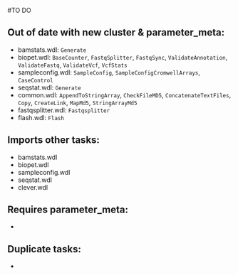 #TO DO
## Out of date with new cluster & parameter_meta:
* bamstats.wdl: `Generate`
* biopet.wdl: `BaseCounter`, `FastqSplitter`, `FastqSync`,
              `ValidateAnnotation`, `ValidateFastq`, `ValidateVcf`, `VcfStats`
* sampleconfig.wdl: `SampleConfig`, `SampleConfigCromwellArrays`, `CaseControl`
* seqstat.wdl: `Generate`
* common.wdl: `AppendToStringArray`, `CheckFileMD5`, `ConcatenateTextFiles`,
              `Copy`, `CreateLink`, `MapMd5`, `StringArrayMd5`
* fastqsplitter.wdl: `Fastqsplitter`
* flash.wdl: `Flash`

## Imports other tasks:
* bamstats.wdl
* biopet.wdl
* sampleconfig.wdl
* seqstat.wdl
* clever.wdl

## Requires parameter_meta:
* 

## Duplicate tasks:
* 
